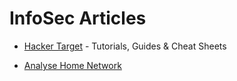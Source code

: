 # InfoSec Articles

* [Hacker Target](https://hackertarget.com/research/) - Tutorials, Guides & Cheat Sheets

* [Analyse Home Network](https://www.youtube.com/watch?v=80vIin4xGp8)
